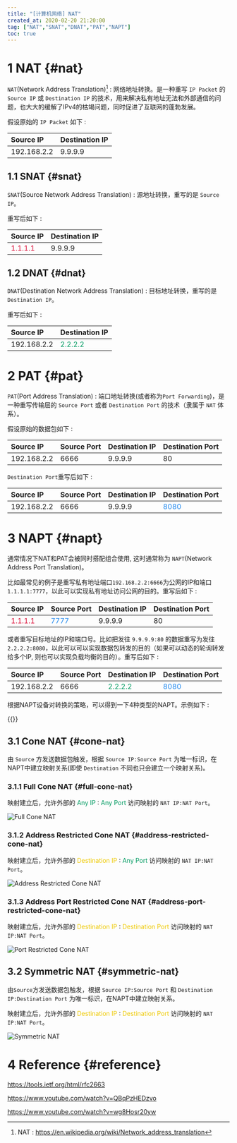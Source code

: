 ```yaml
---
title: "[计算机网络] NAT"
created_at: 2020-02-20 21:20:00
tag: ["NAT","SNAT","DNAT","PAT","NAPT"]
toc: true
---
```

  
# 1 NAT {#nat}

`NAT`(Network Address Translation)[^nat] : 网络地址转换。是一种重写 `IP Packet` 的 `Source IP` 或 `Destination IP` 的技术，用来解决私有地址无法和外部通信的问题，也大大的缓解了IPv4的枯竭问题，同时促进了互联网的蓬勃发展。

假设原始的 `IP Packet` 如下 : 

| Source IP   | Destination IP |
| :---------- | :------------- |
| 192.168.2.2 | 9.9.9.9        |

## 1.1 SNAT {#snat}

`SNAT`(Source Network Address Translation) : 源地址转换，重写的是 `Source IP`。

重写后如下 : 

| Source IP                            | Destination IP |
| :----------------------------------- | :------------- |
| <font color='#DC143C'>1.1.1.1</font> | 9.9.9.9        |


## 1.2 DNAT {#dnat}

`DNAT`(Destination Network Address Translation) : 目标地址转换，重写的是 `Destination IP`。

重写后如下 : 

| Source IP   | Destination IP                       |
| :---------- | :----------------------------------- |
| 192.168.2.2 | <font color='#009a61'>2.2.2.2</font> |


# 2 PAT {#pat}

`PAT`(Port Address Translation) : 端口地址转换(或者称为`Port Forwarding`)，是一种重写传输层的 `Source Port` 或者 `Destination Port` 的技术（隶属于 `NAT` 体系）。

假设原始的数据包如下 : 

| Source IP   | Source Port | Destination IP | Destination Port |
| :---------- | :---------- | :------------- | :--------------- |
| 192.168.2.2 | 6666        | 9.9.9.9        | 80               |

`Destination Port`重写后如下 : 

| Source IP   | Source Port | Destination IP | Destination Port                  |
| :---------- | :---------- | :------------- | :-------------------------------- |
| 192.168.2.2 | 6666        | 9.9.9.9        | <font color='#1C86EE'>8080</font> |

# 3 NAPT {#napt}

通常情况下NAT和PAT会被同时搭配组合使用, 这时通常称为 `NAPT`(Network Address Port Translation)。

比如最常见的例子是重写私有地址端口`192.168.2.2:6666`为公网的IP和端口`1.1.1.1:7777`，以此可以实现私有地址访问公网的目的。重写后如下 : 

| Source IP                            | Source Port                       | Destination IP | Destination Port |
| :----------------------------------- | :-------------------------------- | :------------- | :--------------- |
| <font color='#DC143C'>1.1.1.1</font> | <font color='#1C86EE'>7777</font> | 9.9.9.9        | 80               |


或者重写目标地址的IP和端口号。比如把发往 `9.9.9.9:80` 的数据重写为发往 `2.2.2.2:8080`，以此可以可以实现数据包转发的目的（如果可以动态的轮询转发给多个IP, 则也可以实现负载均衡的目的）。重写后如下 : 

| Source IP   | Source Port | Destination IP                       | Destination Port                  |
| :---------- | :---------- | :----------------------------------- | :-------------------------------- |
| 192.168.2.2 | 6666        | <font color='#009a61'>2.2.2.2</font> | <font color='#1C86EE'>8080</font> |


根据NAPT设备对转换的策略，可以得到一下4种类型的NAPT。示例如下 : 

{{<inline-html file="napt.html">}}

## 3.1 Cone NAT {#cone-nat}

由 `Source` 方发送数据包触发，根据 `Source IP:Source Port` 为唯一标识，在NAPT中建立映射关系(即使 `Destination` 不同也只会建立一个映射关系)。

### 3.1.1 Full Cone NAT {#full-cone-nat}

映射建立后，允许外部的 <font color='#009a61'>Any IP</font> : <font color='#009a61'>Any Port</font> 访问映射的 `NAT IP:NAT Port`。

![Full Cone NAT](full-cone.svg)

### 3.1.2 Address Restricted Cone NAT {#address-restricted-cone-nat}

映射建立后，允许外部的 <font color='#EEC900'>Destination IP</font> : <font color='#009a61'>Any Port</font> 访问映射的 `NAT IP:NAT Port`。

![Address Restricted Cone NAT](address-restricted-cone.svg)

### 3.1.3 Address Port Restricted Cone NAT {#address-port-restricted-cone-nat}

映射建立后，允许外部的 <font color='#EEC900'>Destination IP</font> : <font color='#EEC900'>Destination Port</font> 访问映射的 `NAT IP:NAT Port`。

![Port Restricted Cone NAT](address-port-restricted-cone.svg)

## 3.2 Symmetric NAT {#symmetric-nat}

由`Source`方发送数据包触发，根据 `Source IP:Source Port` 和 `Destination IP:Destination Port` 为唯一标识，在NAPT中建立映射关系。

映射建立后，允许外部的 <font color='#EEC900'>Destination IP</font> : <font color='#EEC900'>Destination Port</font> 访问映射的 `NAT IP:NAT Port`。

![Symmetric NAT](symmetric.svg)


# 4 Reference {#reference}

[^nat]:NAT : <https://en.wikipedia.org/wiki/Network_address_translation>

<https://tools.ietf.org/html/rfc2663>

<https://www.youtube.com/watch?v=QBqPzHEDzvo>

<https://www.youtube.com/watch?v=wg8Hosr20yw>
